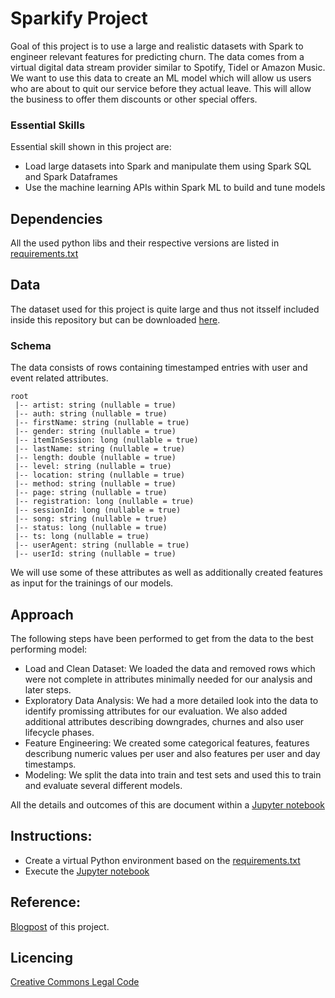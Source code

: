 # Sparkify Project

Goal of this project is to use a large and realistic datasets with Spark to engineer relevant features for predicting churn. The data comes from a virtual digital data stream provider similar to Spotify, Tidel or Amazon Music.
We want to use this data to create an ML model which will allow us users who are about to quit our service before they actual leave. This will allow the business to offer them discounts or other special offers.

### Essential Skills
Essential skill shown in this project are:
* Load large datasets into Spark and manipulate them using Spark SQL and Spark Dataframes
* Use the machine learning APIs within Spark ML to build and tune models

## Dependencies
All the used python libs and their respective versions are listed in [requirements.txt](requirements.txt)

## Data
The dataset used for this project is quite large and thus not itsself included inside this repository but can be downloaded [here](https://55acordkzr.prod.udacity-student-workspaces.com/edit/mini_sparkify_event_data.json).

### Schema
The data consists of rows containing timestamped entries with user and event related attributes.
```
root
 |-- artist: string (nullable = true)
 |-- auth: string (nullable = true)
 |-- firstName: string (nullable = true)
 |-- gender: string (nullable = true)
 |-- itemInSession: long (nullable = true)
 |-- lastName: string (nullable = true)
 |-- length: double (nullable = true)
 |-- level: string (nullable = true)
 |-- location: string (nullable = true)
 |-- method: string (nullable = true)
 |-- page: string (nullable = true)
 |-- registration: long (nullable = true)
 |-- sessionId: long (nullable = true)
 |-- song: string (nullable = true)
 |-- status: long (nullable = true)
 |-- ts: long (nullable = true)
 |-- userAgent: string (nullable = true)
 |-- userId: string (nullable = true)
```

We will use some of these attributes as well as additionally created features as input for the trainings of our models.

## Approach
The following steps have been performed to get from the data to the best performing model:
* Load and Clean Dataset: We loaded the data and removed rows which were not complete in attributes minimally needed for our analysis and later steps.
* Exploratory Data Analysis: We had a more detailed look into the data to identify promissing attributes for our evaluation. We also added additional attributes describing downgrades, churnes and also user lifecycle phases.
* Feature Engineering: We created some categorical features, features describung numeric values per user and also features per user and day timestamps.
* Modeling: We split the data into train and test sets and used this to train and evaluate several different models.

All the details and outcomes of this are document within a [Jupyter notebook](Sparkify.ipynb)


## Instructions:
* Create a virtual Python environment based on the [requirements.txt](requirements.txt)
* Execute the [Jupyter notebook](Sparkify.ipynb)

## Reference:
[Blogpost](https://medium.com/@heiko.dotzauer/sparkify-will-he-stay-or-will-he-go-0383ce1571d9) of this project.

## Licencing
[Creative Commons Legal Code](LICENSE)